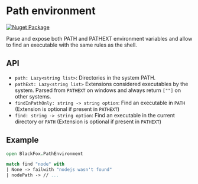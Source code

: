 # Path environment

[![Nuget Package](https://img.shields.io/nuget/v/BlackFox.PathEnvironment.svg)](https://www.nuget.org/packages/BlackFox.PathEnvironment)

Parse and expose both PATH and PATHEXT environment variables and allow to find an executable with the same rules as the
shell.

## API

* `path: Lazy<string list>`: Directories in the system PATH.
* `pathExt: Lazy<string list>` Extensions considered executables by the system.
  Parsed from `PATHEXT` on windows and always return `[""]` on other systems.
* `findInPathOnly: string -> string option`: Find an executable in `PATH` (Extension is optional if present in
  `PATHEXT`)
* `find: string -> string option`: Find an executable in the current directory or `PATH` (Extension is optional if
  present in `PATHEXT`)

## Example

```fsharp
open BlackFox.PathEnvironment

match find "node" with
| None -> failwith "nodejs wasn't found"
| nodePath -> // ...
```
